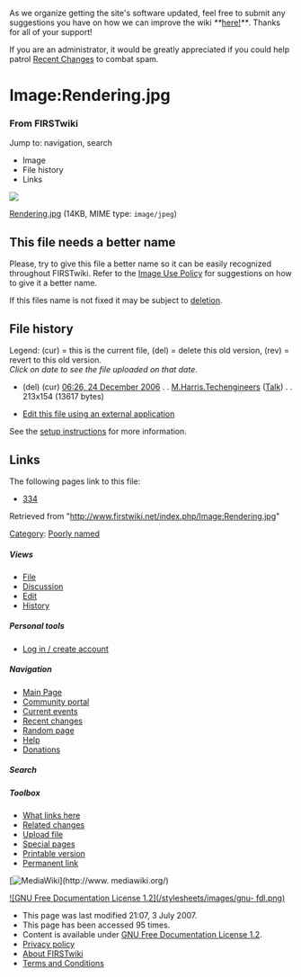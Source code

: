 As we organize getting the site's software updated, feel free to submit any
suggestions you have on how we can improve the wiki
_**_[here!](/index.php/User:Hallry/Suggestions "User:Hallry/Suggestions"
)_**_. Thanks for all of your support!

If you are an administrator, it would be greatly appreciated if you could help
patrol [Recent Changes](/index.php/Special:Recentchanges
"Special:Recentchanges" ) to combat spam.

# Image:Rendering.jpg

### From FIRSTwiki

Jump to: navigation, search

  * Image
  * File history
  * Links

![](/media/3/3e/Rendering.jpg)

[Rendering.jpg](/media/3/3e/Rendering.jpg "Rendering.jpg" ) (14KB, MIME type:
`image/jpeg`)

This file needs a better name  
---  
Please, try to give this file a better name so it can be easily recognized
throughout FIRSTwiki. Refer to the [Image Use
Policy](/index.php/FIRSTwiki:Image_use_policy "FIRSTwiki:Image use policy" )
for suggestions on how to give it a better name.

If this files name is not fixed it may be subject to
[deletion](/index.php/Category:Candidates_for_speedy_deletion
"Category:Candidates for speedy deletion" ).  
  
## File history

Legend: (cur) = this is the current file, (del) = delete this old version,
(rev) = revert to this old version.  
_Click on date to see the file uploaded on that date_.

  * (del) (cur) [06:26, 24 December 2006](/media/3/3e/Rendering.jpg "/media/3/3e/Rendering.jpg" ) . . [M.Harris.Techengineers](/index.php?title=User:M.Harris.Techengineers&action=edit "User:M.Harris.Techengineers" ) ([Talk](/index.php?title=User_talk:M.Harris.Techengineers&action=edit "User talk:M.Harris.Techengineers" )) . . 213x154 (13617 bytes)
  

  * [Edit this file using an external application](/index.php?title=Image:Rendering.jpg&action=edit&externaledit=true&mode=file "Image:Rendering.jpg" )

See the [setup
instructions](http://meta.wikimedia.org/wiki/Help:External_editors
"http://meta.wikimedia.org/wiki/Help:External_editors" ) for more information.

## Links

The following pages link to this file:

  * [334](/index.php/334 "334" )

Retrieved from "<http://www.firstwiki.net/index.php/Image:Rendering.jpg>"

[Category](/index.php?title=Special:Categories&article=Image%3ARendering.jpg
"Special:Categories" ): [Poorly named](/index.php/Category:Poorly_named
"Category:Poorly named" )

##### Views

  * [File](/index.php/Image:Rendering.jpg)
  * [Discussion](/index.php?title=Image_talk:Rendering.jpg&action=edit)
  * [Edit](/index.php?title=Image:Rendering.jpg&action=edit)
  * [History](/index.php?title=Image:Rendering.jpg&action=history)

##### Personal tools

  * [Log in / create account](/index.php?title=Special:Userlogin&returnto=Image:Rendering.jpg)

[](/index.php/Main_Page "Main Page" )

##### Navigation

  * [Main Page](/index.php/Main_Page)
  * [Community portal](/index.php/FIRSTwiki:Community_portal)
  * [Current events](/index.php/Current_events)
  * [Recent changes](/index.php/Special:Recentchanges)
  * [Random page](/index.php/Special:Random)
  * [Help](/index.php/FIRSTwiki:Help)
  * [Donations](/index.php/FIRSTwiki:Site_support)

##### Search



##### Toolbox

  * [What links here](/index.php/Special:Whatlinkshere/Image:Rendering.jpg)
  * [Related changes](/index.php/Special:Recentchangeslinked/Image:Rendering.jpg)
  * [Upload file](/index.php/Special:Upload)
  * [Special pages](/index.php/Special:Specialpages)
  * [Printable version](/index.php?title=Image:Rendering.jpg&printable=yes)
  * [Permanent link](/index.php?title=Image:Rendering.jpg&oldid=61842)

[![MediaWiki](/skins/common/images/poweredby_mediawiki_88x31.png)](http://www.
mediawiki.org/)

[![GNU Free Documentation License 1.2](/stylesheets/images/gnu-
fdl.png)](http://www.gnu.org/copyleft/fdl.html)

  * This page was last modified 21:07, 3 July 2007.
  * This page has been accessed 95 times.
  * Content is available under [GNU Free Documentation License 1.2](http://www.gnu.org/copyleft/fdl.html "http://www.gnu.org/copyleft/fdl.html" ).
  * [Privacy policy](/index.php/FIRSTwiki:Privacy_policy "FIRSTwiki:Privacy policy" )
  * [About FIRSTwiki](/index.php/FIRSTwiki:About "FIRSTwiki:About" )
  * [Terms and Conditions](/index.php/FIRSTwiki:Terms_and_conditions "FIRSTwiki:Terms and conditions" )

